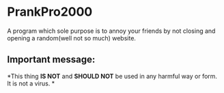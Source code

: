 # PrankPro2000
A program which sole purpose is to annoy your friends by not closing and opening a random(well not so much) website. 
## Important message: 
*This thing **IS NOT** and **SHOULD NOT** be used in any harmful way or form. It is not a virus. *
